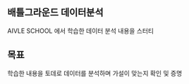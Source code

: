 ## 배틀그라운드 데이터분석
AIVLE SCHOOL 에서 학습한 데이터 분석 내용을 스터티</br>

## 목표
학습한 내용을 토데로 데이터를 분석하며 가설이 맞는지 확인 및 증명</br>
